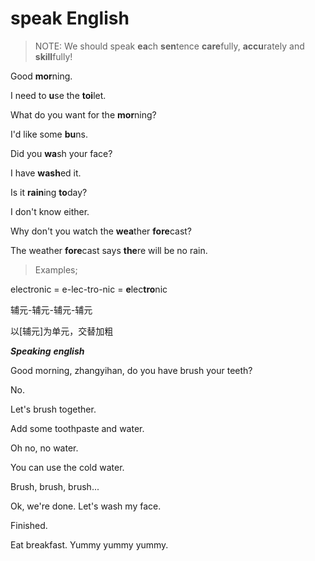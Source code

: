 # speak English

> NOTE: We should speak **ea**ch **sen**tence **care**fully, **accu**rately and **skill**fully!

Good **mor**ning.

I need to **u**se the **toi**let.

What do you want for the **mor**ning?

I'd like some **bu**ns.

Did you **wa**sh your face?

I have **wash**ed it.

Is it **rain**ing **to**day?

I don't know either.

Why don't you watch the **wea**ther **fore**cast?

The weather **fore**cast says **the**re will be no rain.



> Examples;

electronic = e-lec-tro-nic = **e**lec**tro**nic

辅元-辅元-辅元-辅元

以[辅元]为单元，交替加粗



***Speaking** **english***

Good morning, zhangyihan, do you have brush your teeth?

No.

Let's brush together.

Add some toothpaste and water.

Oh no, no water. 

You can use the cold water.

Brush, brush, brush...

Ok, we're done. Let's wash my face. 

Finished.

Eat breakfast. Yummy yummy yummy.